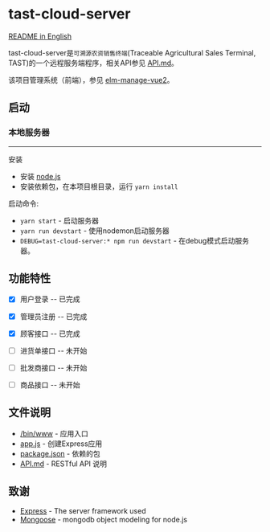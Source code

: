 # tast-cloud-server
[README in English](README_EN.md)

tast-cloud-server是```可溯源农资销售终端```(Traceable Agricultural Sales Terminal, TAST)的一个远程服务端程序，相关API参见 [API.md](API.md)。

该项目管理系统（前端），参见 [elm-manage-vue2](https://github.com/shinuyeim/elm-manage-vue2)。

## 启动

### 本地服务器
------------
安装
* 安装 [node.js](http://nodejs.org/)
* 安装依赖包，在本项目根目录，运行 `yarn install`

启动命令:
* `yarn start` - 启动服务器
* `yarn run devstart` - 使用nodemon启动服务器
* `DEBUG=tast-cloud-server:* npm run devstart` - 在debug模式启动服务器。

## 功能特性
- [x] 用户登录 -- 已完成
- [x] 管理员注册 -- 已完成
- [x] 顾客接口 -- 已完成
- [ ] 进货单接口 -- 未开始
- [ ] 批发商接口 -- 未开始
- [ ] 商品接口 -- 未开始


<!-- ## 参与贡献

Please read [CONTRIBUTING.md](CONTRIBUTING.md) for details on our code of conduct, and the process for submitting pull requests to us. -->

## 文件说明
* [/bin/www](/bin/www) - 应用入口
* [app.js](app.js) - 创建Express应用
* [package.json](package.json) - 依赖的包
* [API.md](API.md) - RESTful API 说明

## 致谢
* [Express](https://expressjs.com/) - The server framework used
* [Mongoose](https://mongoosejs.com/) - mongodb object modeling for node.js